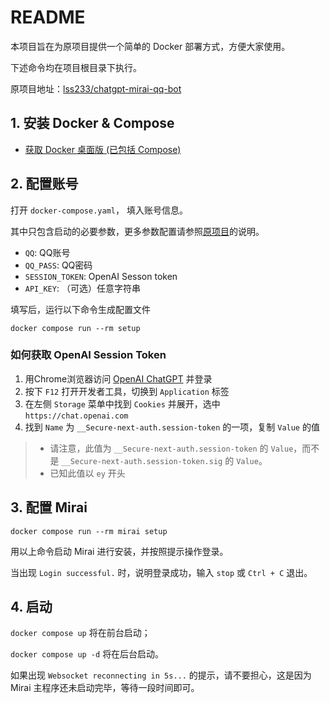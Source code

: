 # README

本项目旨在为原项目提供一个简单的 Docker 部署方式，方便大家使用。

下述命令均在项目根目录下执行。

原项目地址：[lss233/chatgpt-mirai-qq-bot](https://github.com/lss233/chatgpt-mirai-qq-bot)

## 1. 安装 Docker & Compose

- [获取 Docker 桌面版 (已包括 Compose)](https://docs.docker.com/get-docker/)

## 2. 配置账号

打开 `docker-compose.yaml`， 填入账号信息。

其中只包含启动的必要参数，更多参数配置请参照[原项目](https://github.com/lss233/chatgpt-mirai-qq-bot)的说明。

- `QQ`: QQ账号
- `QQ_PASS`: QQ密码
- `SESSION_TOKEN`: OpenAI Sesson token
- `API_KEY`: （可选）任意字符串

填写后，运行以下命令生成配置文件

`docker compose run --rm setup`

### 如何获取 OpenAI Session Token

1. 用Chrome浏览器访问 [OpenAI ChatGPT](https://chat.openai.com/chat) 并登录
2. 按下 `F12` 打开开发者工具，切换到 `Application` 标签
3. 在左侧 `Storage` 菜单中找到 `Cookies` 并展开，选中 `https://chat.openai.com`
4. 找到 `Name` 为 `__Secure-next-auth.session-token` 的一项，复制 `Value` 的值

> - 请注意，此值为 `__Secure-next-auth.session-token` 的 `Value`，而不是 `__Secure-next-auth.session-token.sig` 的 `Value`。
> - 已知此值以 `ey` 开头

## 3. 配置 Mirai

`docker compose run --rm mirai setup`

用以上命令启动 Mirai 进行安装，并按照提示操作登录。

当出现 `Login successful.` 时，说明登录成功，输入 `stop` 或 `Ctrl + C` 退出。

## 4. 启动

`docker compose up` 将在前台启动；

`docker compose up -d` 将在后台启动。

如果出现 `Websocket reconnecting in 5s...` 的提示，请不要担心，这是因为 Mirai 主程序还未启动完毕，等待一段时间即可。
